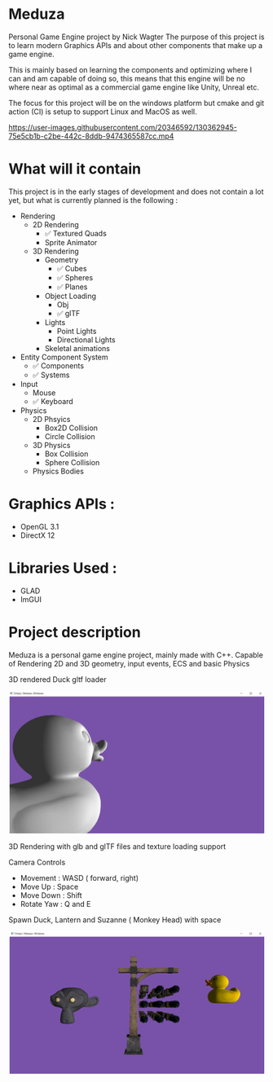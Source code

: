 # Meduza
Personal Game Engine project by Nick Wagter
The purpose of this project is to learn modern Graphics APIs and about other components that make up a game engine.

This is mainly based on learning the components and optimizing where I can and am capable of doing so, this means that this engine will
be no where near as optimal as a commercial game engine like Unity, Unreal etc.

The focus for this project will be on the windows platform but cmake and git action (CI) is setup to support Linux and MacOS as well.


https://user-images.githubusercontent.com/20346592/130362945-75e5cb1b-c2be-442c-8ddb-9474365587cc.mp4

# What will it contain
This project is in the early stages of development and does not contain a lot yet,
but what is currently planned is the following :

- Rendering
  - 2D Rendering
    - :white_check_mark: Textured Quads
    - Sprite Animator
  - 3D Rendering
    - Geometry
      - :white_check_mark: Cubes
      - :white_check_mark: Spheres
      - :white_check_mark: Planes
    - Object Loading
      - Obj
      - :white_check_mark: glTF
    - Lights
      - Point Lights
      - Directional Lights
    - Skeletal animations
- Entity Component System
  - :white_check_mark: Components
  - :white_check_mark: Systems
- Input
  - Mouse
  - :white_check_mark: Keyboard
- Physics
  - 2D Phsyics
    - Box2D Collision
    - Circle Collision
  - 3D Physics
    - Box Collision
    - Sphere Collision
  - Physics Bodies


# Graphics APIs :
- OpenGL 3.1
- DirectX 12

# Libraries Used :
- GLAD
- ImGUI

# Project description

Meduza is a personal game engine project, mainly made with C++.
Capable of Rendering 2D and 3D geometry, input events, ECS and basic Physics

3D rendered Duck gltf loader

<p align="center">
  <img src="https://github.com/NWagter/Meduza/blob/master/.github/Images/DuckRendered.png" width="500"/>
</p>

3D Rendering with glb and glTF files and texture loading support

Camera Controls
- Movement : WASD ( forward, right)
- Move Up : Space
- Move Down : Shift
- Rotate Yaw : Q and E

Spawn Duck, Lantern and Suzanne ( Monkey Head) with space

<p align="center">
  <img src="https://github.com/NWagter/Meduza/blob/master/.github/Images/Textured_GLTF_GLB_Loader.png" width="500"/>
</p>




